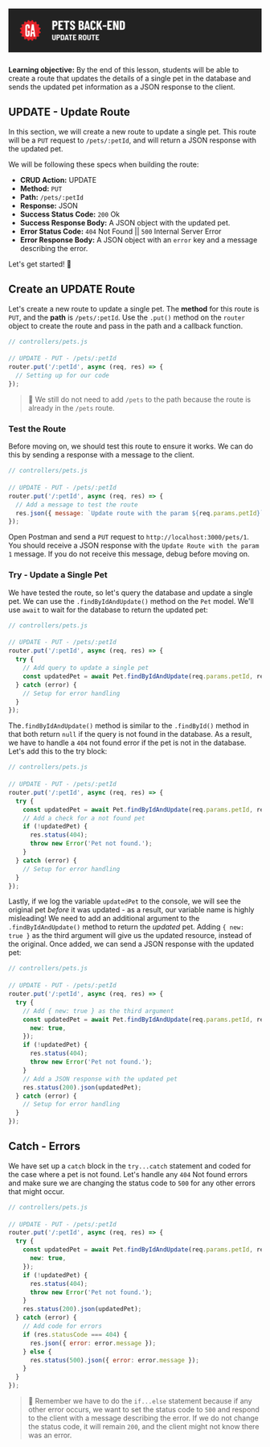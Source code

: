 # ![Express API - Pets Back-End - Update Route](./assets/hero.png)

**Learning objective:** By the end of this lesson, students will be able to create a route that updates the details of a single pet in the database and sends the updated pet information as a JSON response to the client.

## UPDATE - Update Route

In this section, we will create a new route to update a single pet. This route will be a `PUT` request to `/pets/:petId`, and will return a JSON response with the updated pet.

We will be following these specs when building the route:

- **CRUD Action:** UPDATE
- **Method:** `PUT`
- **Path:** `/pets/:petId`
- **Response:** JSON
- **Success Status Code:** `200` Ok
- **Success Response Body:** A JSON object with the updated pet.
- **Error Status Code:** `404` Not Found || `500` Internal Server Error
- **Error Response Body:** A JSON object with an `error` key and a message describing the error.

Let's get started! 🎉

## Create an UPDATE Route

Let's create a new route to update a single pet. The **method** for this route is `PUT`, and the **path** is `/pets/:petId`. Use the `.put()` method on the `router` object to create the route and pass in the path and a callback function.

```js
// controllers/pets.js

// UPDATE - PUT - /pets/:petId
router.put('/:petId', async (req, res) => {
  // Setting up for our code
});
```

> 🧠 We still do not need to add `/pets` to the path because the route is already in the `/pets` route.

### Test the Route

Before moving on, we should test this route to ensure it works. We can do this by sending a response with a message to the client.

```js
// controllers/pets.js

// UPDATE - PUT - /pets/:petId
router.put('/:petId', async (req, res) => {
  // Add a message to test the route
  res.json({ message: `Update route with the param ${req.params.petId}` });
});
```

Open Postman and send a `PUT` request to `http://localhost:3000/pets/1`. You should receive a JSON response with the `Update Route with the param 1` message. If you do not receive this message, debug before moving on.

### Try - Update a Single Pet

We have tested the route, so let's query the database and update a single pet. We can use the `.findByIdAndUpdate()` method on the `Pet` model. We'll use `await` to wait for the database to return the updated pet:

```js
// controllers/pets.js

// UPDATE - PUT - /pets/:petId
router.put('/:petId', async (req, res) => {
  try {
    // Add query to update a single pet
    const updatedPet = await Pet.findByIdAndUpdate(req.params.petId, req.body);
  } catch (error) {
    // Setup for error handling
  }
});
```

The`.findByIdAndUpdate()` method is similar to the `.findById()` method in that both return `null` if the query is not found in the database. As a result, we have to handle a `404` not found error if the pet is not in the database. Let's add this to the try block:

```js
// controllers/pets.js

// UPDATE - PUT - /pets/:petId
router.put('/:petId', async (req, res) => {
  try {
    const updatedPet = await Pet.findByIdAndUpdate(req.params.petId, req.body);
    // Add a check for a not found pet
    if (!updatedPet) {
      res.status(404);
      throw new Error('Pet not found.');
    }
  } catch (error) {
    // Setup for error handling
  }
});
```

Lastly, if we log the variable `updatedPet` to the console, we will see the original pet _before_ it was updated - as a result, our variable name is highly misleading! We need to add an additional argument to the `.findByIdAndUpdate()` method to return the _updated_ pet. Adding `{ new: true }` as the third argument will give us the updated resource, instead of the original. Once added, we can send a JSON response with the updated pet:

```js
// controllers/pets.js

// UPDATE - PUT - /pets/:petId
router.put('/:petId', async (req, res) => {
  try {
    // Add { new: true } as the third argument
    const updatedPet = await Pet.findByIdAndUpdate(req.params.petId, req.body, {
      new: true,
    });
    if (!updatedPet) {
      res.status(404);
      throw new Error('Pet not found.');
    }
    // Add a JSON response with the updated pet
    res.status(200).json(updatedPet);
  } catch (error) {
    // Setup for error handling
  }
});
```

## Catch - Errors

We have set up a `catch` block in the `try...catch` statement and coded for the case where a pet is not found. Let's handle any `404` Not found errors and make sure we are changing the status code to `500` for any other errors that might occur.

```js
// controllers/pets.js

// UPDATE - PUT - /pets/:petId
router.put('/:petId', async (req, res) => {
  try {
    const updatedPet = await Pet.findByIdAndUpdate(req.params.petId, req.body, {
      new: true,
    });
    if (!updatedPet) {
      res.status(404);
      throw new Error('Pet not found.');
    }
    res.status(200).json(updatedPet);
  } catch (error) {
    // Add code for errors
    if (res.statusCode === 404) {
      res.json({ error: error.message });
    } else {
      res.status(500).json({ error: error.message });
    }
  }
});
```

> 🧠 Remember we have to do the `if...else` statement because if any other error occurs, we want to set the status code to `500` and respond to the client with a message describing the error. If we do not change the status code, it will remain `200`, and the client might not know there was an error.
